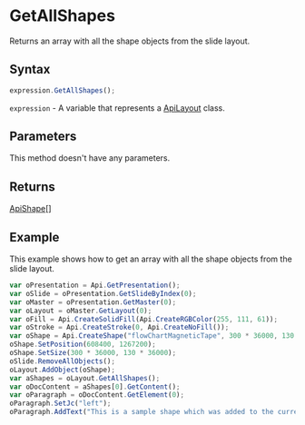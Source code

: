 # GetAllShapes

Returns an array with all the shape objects from the slide layout.

## Syntax

```javascript
expression.GetAllShapes();
```

`expression` - A variable that represents a [ApiLayout](../ApiLayout.md) class.

## Parameters

This method doesn't have any parameters.

## Returns

[ApiShape](../../ApiShape/ApiShape.md)[]

## Example

This example shows how to get an array with all the shape objects from the slide layout.

```javascript editor-
var oPresentation = Api.GetPresentation();
var oSlide = oPresentation.GetSlideByIndex(0);
var oMaster = oPresentation.GetMaster(0);
var oLayout = oMaster.GetLayout(0);
var oFill = Api.CreateSolidFill(Api.CreateRGBColor(255, 111, 61));
var oStroke = Api.CreateStroke(0, Api.CreateNoFill());
var oShape = Api.CreateShape("flowChartMagneticTape", 300 * 36000, 130 * 36000, oFill, oStroke);
oShape.SetPosition(608400, 1267200);
oShape.SetSize(300 * 36000, 130 * 36000);
oSlide.RemoveAllObjects();
oLayout.AddObject(oShape);
var aShapes = oLayout.GetAllShapes();
var oDocContent = aShapes[0].GetContent();
var oParagraph = oDocContent.GetElement(0);
oParagraph.SetJc("left");
oParagraph.AddText("This is a sample shape which was added to the current layout.");
```
